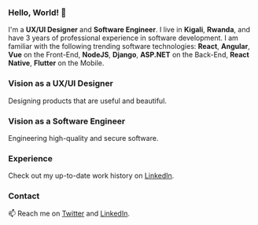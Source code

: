 ### Hello, World! 👋

<!--
**placiderapson/placiderapson** is a ✨ _special_ ✨ repository because its `README.md` (this file) appears on your GitHub profile.

Here are some ideas to get you started:

- 🔭 I’m currently working on ...
- 🌱 I’m currently learning ...
- 👯 I’m looking to collaborate on ...
- 🤔 I’m looking for help with ...
- 💬 Ask me about ...
- 📫 How to reach me: ...
- 😄 Pronouns: ...
- ⚡ Fun fact: ...
-->

I'm a **UX/UI Designer** and **Software Engineer**. I live in **Kigali**, **Rwanda**, and have 3 years of professional experience in software development. I am familiar with the following trending software technologies: **React**, **Angular**, **Vue** on the Front-End, **NodeJS**, **Django**, **ASP.NET** on the Back-End, **React Native**, **Flutter** on the Mobile.

### Vision as a UX/UI Designer
Designing products that are useful and beautiful.

### Vision as a Software Engineer
Engineering high-quality and secure software.

### Experience
Check out my up-to-date work history on [LinkedIn](https://www.linkedin.com/in/placideirandora/).


### Contact

📫 Reach me on [Twitter](https://twitter.com/placideirandora) and [LinkedIn](https://www.linkedin.com/in/placideirandora/).


